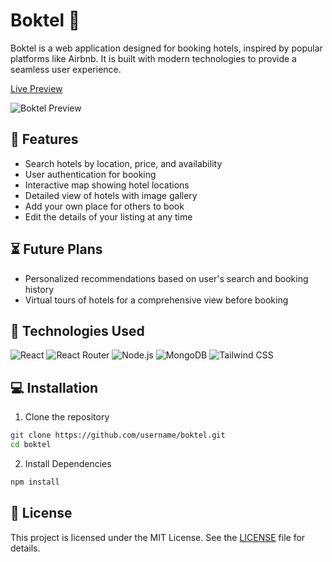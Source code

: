 # Boktel :hotel:

Boktel is a web application designed for booking hotels, inspired by popular platforms like Airbnb. It is built with modern technologies to provide a seamless user experience.

[Live Preview](https://boktel.vercel.app/)

![Boktel Preview](/preview.png)

## :star2: Features

- Search hotels by location, price, and availability
- User authentication for booking
- Interactive map showing hotel locations
- Detailed view of hotels with image gallery
- Add your own place for others to book
- Edit the details of your listing at any time

## :hourglass_flowing_sand: Future Plans

- Personalized recommendations based on user's search and booking history
- Virtual tours of hotels for a comprehensive view before booking

## :rocket: Technologies Used

![React](https://img.shields.io/badge/-React-%23282C34?style=flat-square&logo=react) ![React Router](https://img.shields.io/badge/-React_Router-%23282C34?style=flat-square&logo=react-router) ![Node.js](https://img.shields.io/badge/-Node.js-%2343853D?style=flat-square&logo=node.js) ![MongoDB](https://img.shields.io/badge/-MongoDB-%2347A248?style=flat-square&logo=mongodb) ![Tailwind CSS](https://img.shields.io/badge/-Tailwind_CSS-%2338B2AC?style=flat-square&logo=tailwind-css)

## :computer: Installation

1. Clone the repository

```bash
git clone https://github.com/username/boktel.git
cd boktel
```

2. Install Dependencies

```bash
npm install
```

## :memo: License

This project is licensed under the MIT License. See the [LICENSE](LICENSE) file for details.
